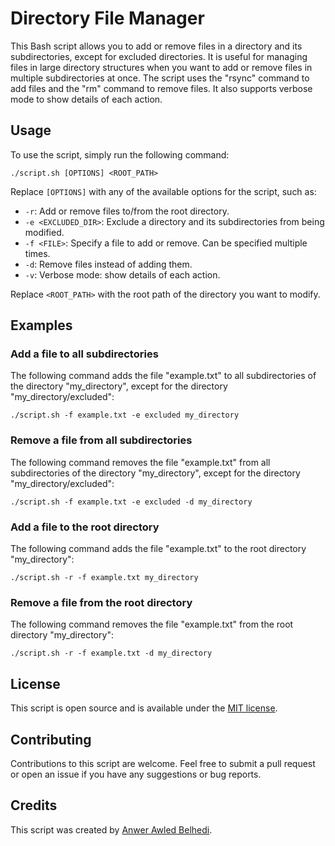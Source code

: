 # Directory File Manager

This Bash script allows you to add or remove files in a directory and its subdirectories, except for excluded directories. It is useful for managing files in large directory structures when you want to add or remove files in multiple subdirectories at once. The script uses the "rsync" command to add files and the "rm" command to remove files. It also supports verbose mode to show details of each action.

## Usage

To use the script, simply run the following command:

```
./script.sh [OPTIONS] <ROOT_PATH>
```

Replace `[OPTIONS]` with any of the available options for the script, such as:

- `-r`: Add or remove files to/from the root directory.
- `-e <EXCLUDED_DIR>`: Exclude a directory and its subdirectories from being modified.
- `-f <FILE>`: Specify a file to add or remove. Can be specified multiple times.
- `-d`: Remove files instead of adding them.
- `-v`: Verbose mode: show details of each action.

Replace `<ROOT_PATH>` with the root path of the directory you want to modify.

## Examples

### Add a file to all subdirectories

The following command adds the file "example.txt" to all subdirectories of the directory "my_directory", except for the directory "my_directory/excluded":

```
./script.sh -f example.txt -e excluded my_directory
```

### Remove a file from all subdirectories

The following command removes the file "example.txt" from all subdirectories of the directory "my_directory", except for the directory "my_directory/excluded":

```
./script.sh -f example.txt -e excluded -d my_directory
```

### Add a file to the root directory

The following command adds the file "example.txt" to the root directory "my_directory":

```
./script.sh -r -f example.txt my_directory
```

### Remove a file from the root directory

The following command removes the file "example.txt" from the root directory "my_directory":

```
./script.sh -r -f example.txt -d my_directory
```

## License

This script is open source and is available under the [MIT license](LICENSE).

## Contributing

Contributions to this script are welcome. Feel free to submit a pull request or open an issue if you have any suggestions or bug reports.

## Credits

This script was created by [Anwer Awled Belhedi](https://github.com/belhedianwer).
